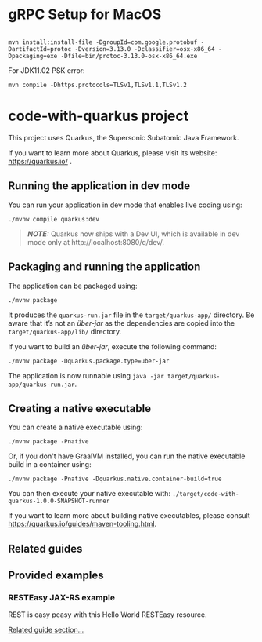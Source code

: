 # gRPC Setup for MacOS

```mvn install:install-file -DgroupId=io.grpc -DartifactId=protoc-gen-grpc-java -Dversion=1.34.0 -Dclassifier=osx-x86_64 -Dpackaging=exe -Dfile=bin/protoc-gen-grpc-java-1.34.0-osx-x86_64.exe
```

```
mvn install:install-file -DgroupId=com.google.protobuf -DartifactId=protoc -Dversion=3.13.0 -Dclassifier=osx-x86_64 -Dpackaging=exe -Dfile=bin/protoc-3.13.0-osx-x86_64.exe
```

For JDK11.02 PSK error:
```
mvn compile -Dhttps.protocols=TLSv1,TLSv1.1,TLSv1.2
```

# code-with-quarkus project

This project uses Quarkus, the Supersonic Subatomic Java Framework.

If you want to learn more about Quarkus, please visit its website: https://quarkus.io/ .

## Running the application in dev mode

You can run your application in dev mode that enables live coding using:
```shell script
./mvnw compile quarkus:dev
```

> **_NOTE:_**  Quarkus now ships with a Dev UI, which is available in dev mode only at http://localhost:8080/q/dev/.

## Packaging and running the application

The application can be packaged using:
```shell script
./mvnw package
```
It produces the `quarkus-run.jar` file in the `target/quarkus-app/` directory.
Be aware that it’s not an _über-jar_ as the dependencies are copied into the `target/quarkus-app/lib/` directory.

If you want to build an _über-jar_, execute the following command:
```shell script
./mvnw package -Dquarkus.package.type=uber-jar
```

The application is now runnable using `java -jar target/quarkus-app/quarkus-run.jar`.

## Creating a native executable

You can create a native executable using: 
```shell script
./mvnw package -Pnative
```

Or, if you don't have GraalVM installed, you can run the native executable build in a container using: 
```shell script
./mvnw package -Pnative -Dquarkus.native.container-build=true
```

You can then execute your native executable with: `./target/code-with-quarkus-1.0.0-SNAPSHOT-runner`

If you want to learn more about building native executables, please consult https://quarkus.io/guides/maven-tooling.html.

## Related guides


## Provided examples

### RESTEasy JAX-RS example

REST is easy peasy with this Hello World RESTEasy resource.

[Related guide section...](https://quarkus.io/guides/getting-started#the-jax-rs-resources)

